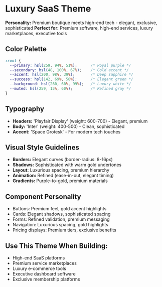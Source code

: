 # Luxury SaaS Theme

**Personality:** Premium boutique meets high-end tech - elegant, exclusive, sophisticated
**Perfect for:** Premium software, high-end services, luxury marketplaces, executive tools

## Color Palette
```css
:root {
  --primary: hsl(259, 94%, 51%);      /* Royal purple */
  --secondary: hsl(48, 100%, 67%);    /* Gold accent */
  --accent: hsl(200, 98%, 39%);       /* Deep sapphire */
  --success: hsl(142, 69%, 58%);      /* Elegant green */
  --background: hsl(260, 60%, 99%);   /* Luxury white */
  --muted: hsl(259, 15%, 60%);        /* Refined gray */
}
```

## Typography
- **Headers:** 'Playfair Display' (weight: 600-700) - Elegant, premium
- **Body:** 'Inter' (weight: 400-500) - Clean, sophisticated
- **Accent:** 'Space Grotesk' - For modern tech touches

## Visual Style Guidelines
- **Borders:** Elegant curves (border-radius: 8-16px)
- **Shadows:** Sophisticated with warm gold undertones
- **Layout:** Luxurious spacing, premium hierarchy
- **Animation:** Refined (ease-in-out, elegant timing)
- **Gradients:** Purple-to-gold, premium materials

## Component Personality
- Buttons: Premium feel, gold accent highlights
- Cards: Elegant shadows, sophisticated spacing
- Forms: Refined validation, premium messaging
- Navigation: Luxurious spacing, gold highlights
- Pricing displays: Premium tiers, exclusive benefits

## Use This Theme When Building:
- High-end SaaS platforms
- Premium service marketplaces
- Luxury e-commerce tools
- Executive dashboard software
- Exclusive membership platforms